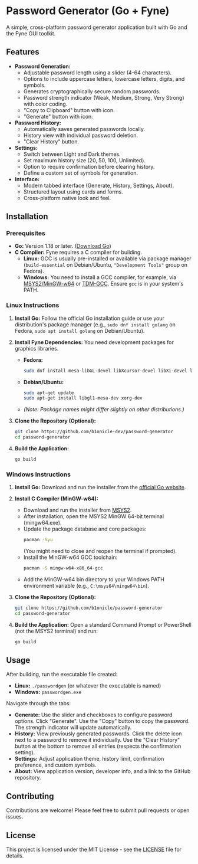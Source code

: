 # Password Generator (Go + Fyne)

A simple, cross-platform password generator application built with Go and the Fyne GUI toolkit.

## Features

*   **Password Generation:**
    *   Adjustable password length using a slider (4-64 characters).
    *   Options to include uppercase letters, lowercase letters, digits, and symbols.
    *   Generates cryptographically secure random passwords.
    *   Password strength indicator (Weak, Medium, Strong, Very Strong) with color coding.
    *   "Copy to Clipboard" button with icon.
    *   "Generate" button with icon.
*   **Password History:**
    *   Automatically saves generated passwords locally.
    *   History view with individual password deletion.
    *   "Clear History" button.
*   **Settings:**
    *   Switch between Light and Dark themes.
    *   Set maximum history size (20, 50, 100, Unlimited).
    *   Option to require confirmation before clearing history.
    *   Define a custom set of symbols for generation.
*   **Interface:**
    *   Modern tabbed interface (Generate, History, Settings, About).
    *   Structured layout using cards and forms.
    *   Cross-platform native look and feel.

## Installation

### Prerequisites

*   **Go:** Version 1.18 or later. ([Download Go](https://go.dev/dl/))
*   **C Compiler:** Fyne requires a C compiler for building.
    *   **Linux:** GCC is usually pre-installed or available via package manager (`build-essential` on Debian/Ubuntu, `"Development Tools"` group on Fedora).
    *   **Windows:** You need to install a GCC compiler, for example, via [MSYS2/MinGW-w64](https://www.msys2.org/) or [TDM-GCC](https://jmeubank.github.io/tdm-gcc/). Ensure `gcc` is in your system's PATH.

### Linux Instructions

1.  **Install Go:** Follow the official Go installation guide or use your distribution's package manager (e.g., `sudo dnf install golang` on Fedora, `sudo apt install golang` on Debian/Ubuntu).

2.  **Install Fyne Dependencies:** You need development packages for graphics libraries.
    *   **Fedora:**
        ```bash
        sudo dnf install mesa-libGL-devel libXcursor-devel libXi-devel libXrandr-devel libXinerama-devel libXxf86vm-devel
        ```
    *   **Debian/Ubuntu:**
        ```bash
        sudo apt-get update
        sudo apt-get install libgl1-mesa-dev xorg-dev
        ```
    *   *(Note: Package names might differ slightly on other distributions.)*

3.  **Clone the Repository (Optional):**
    ```bash
    git clone https://github.com/b1onicle-dev/password-generator
    cd password-generator
    ```

4.  **Build the Application:**
    ```bash
    go build
    ```

### Windows Instructions

1.  **Install Go:** Download and run the installer from the [official Go website](https://go.dev/dl/).

2.  **Install C Compiler (MinGW-w64):**
    *   Download and run the installer from [MSYS2](https://www.msys2.org/).
    *   After installation, open the MSYS2 MinGW 64-bit terminal (mingw64.exe).
    *   Update the package database and core packages:
        ```bash
        pacman -Syu
        ```
        (You might need to close and reopen the terminal if prompted).
    *   Install the MinGW-w64 GCC toolchain:
        ```bash
        pacman -S mingw-w64-x86_64-gcc
        ```
    *   Add the MinGW-w64 bin directory to your Windows PATH environment variable (e.g., `C:\msys64\mingw64\bin`).

3.  **Clone the Repository (Optional):**
    ```bash
    git clone https://github.com/b1onicle/password-generator
    cd password-generator
    ```

4.  **Build the Application:** Open a standard Command Prompt or PowerShell (not the MSYS2 terminal) and run:
    ```bash
    go build
    ```

## Usage

After building, run the executable file created:

*   **Linux:** `./passwordgen` (or whatever the executable is named)
*   **Windows:** `passwordgen.exe`

Navigate through the tabs:

*   **Generate:** Use the slider and checkboxes to configure password options. Click "Generate". Use the "Copy" button to copy the password. The strength indicator will update automatically.
*   **History:** View previously generated passwords. Click the delete icon next to a password to remove it individually. Use the "Clear History" button at the bottom to remove all entries (respects the confirmation setting).
*   **Settings:** Adjust application theme, history limit, confirmation preference, and custom symbols.
*   **About:** View application version, developer info, and a link to the GitHub repository.

## Contributing

Contributions are welcome! Please feel free to submit pull requests or open issues.

## License

This project is licensed under the MIT License - see the [LICENSE](LICENSE) file for details. 
